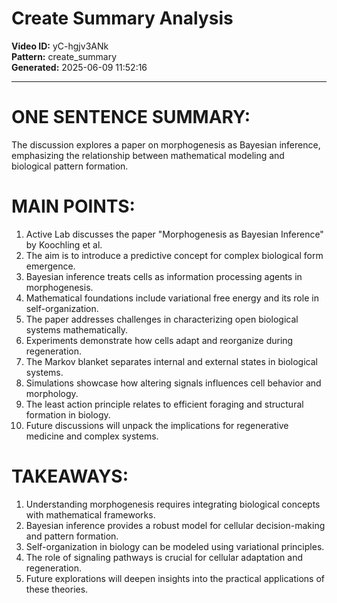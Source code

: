# Create Summary Analysis

**Video ID:** yC-hgjv3ANk  
**Pattern:** create_summary  
**Generated:** 2025-06-09 11:52:16  

---

# ONE SENTENCE SUMMARY:
The discussion explores a paper on morphogenesis as Bayesian inference, emphasizing the relationship between mathematical modeling and biological pattern formation.

# MAIN POINTS:
1. Active Lab discusses the paper "Morphogenesis as Bayesian Inference" by Koochling et al. 
2. The aim is to introduce a predictive concept for complex biological form emergence.
3. Bayesian inference treats cells as information processing agents in morphogenesis.
4. Mathematical foundations include variational free energy and its role in self-organization.
5. The paper addresses challenges in characterizing open biological systems mathematically.
6. Experiments demonstrate how cells adapt and reorganize during regeneration.
7. The Markov blanket separates internal and external states in biological systems.
8. Simulations showcase how altering signals influences cell behavior and morphology.
9. The least action principle relates to efficient foraging and structural formation in biology.
10. Future discussions will unpack the implications for regenerative medicine and complex systems.

# TAKEAWAYS:
1. Understanding morphogenesis requires integrating biological concepts with mathematical frameworks.
2. Bayesian inference provides a robust model for cellular decision-making and pattern formation.
3. Self-organization in biology can be modeled using variational principles.
4. The role of signaling pathways is crucial for cellular adaptation and regeneration.
5. Future explorations will deepen insights into the practical applications of these theories.